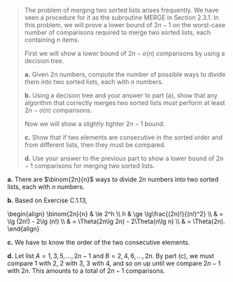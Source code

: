 > The problem of merging two sorted lists arises frequently. We have seen a procedure for it as the subroutine $\text{MERGE}$ in Section 2.3.1. In this problem, we will prove a lower bound of $2n - 1$ on the worst-case number of comparisons required to merge two sorted lists, each containing $n$ items.
>
> First we will show a lower bound of $2n - o(n)$ comparisons by using a decision tree.
>
> **a.** Given $2n$ numbers, compute the number of possible ways to divide them into two sorted lists, each with $n$ numbers.
>
> **b.** Using a decision tree and your answer to part (a), show that any algorithm that correctly merges two sorted lists must perform at least $2n - o(n)$ comparisons.
>
> Now we will show a slightly tighter $2n - 1$ bound.
>
> **c.** Show that if two elements are consecutive in the sorted order and from different lists, then they must be compared.
>
> **d.** Use your answer to the previous part to show a lower bound of $2n - 1$ comparisons for merging two sorted lists.

**a.** There are $\binom{2n}{n}$ ways to divide $2n$ numbers into two sorted lists, each with $n$ numbers.
 
**b.** Based on Exercise C.1.13, 

\begin{align}
\binom{2n}{n} & \le 2^h \\\\
            h & \ge \lg\frac{(2n)!}{(n!)^2} \\\\
              & =   \lg (2n!) - 2\lg (n!) \\\\
              & =   \Theta(2n\lg 2n) - 2\Theta(n\lg n) \\\\
              & =   \Theta(2n).
\end{align}

**c.** We have to know the order of the two consecutive elements.

**d.** Let list $A = 1, 3, 5, \ldots, 2n - 1$ and $B = 2, 4, 6, \ldots, 2n$. By part (c), we must compare $1$ with $2$, $2$ with $3$, $3$ with $4$, and so on up until we compare $2n - 1$ with $2n$. This amounts to a total of $2n - 1$ comparisons.
